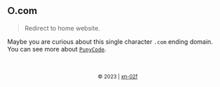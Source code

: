 ## ᱛ.com

> Redirect to home website.

Maybe you are curious about this single character `.com` ending domain.<br>
You can see more about [`PunyCode`](https://en.wikipedia.org/wiki/Punycode).

<br>
<br>
<div align="center">
    <sub>
        &copy; 2023 | <a href="https://ᱛ.com">xn-02f</a>
    </sub>
</div>
